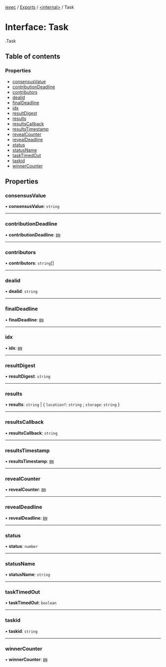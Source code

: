 [iexec](../README.md) / [Exports](../modules.md) / [<internal\>](../modules/internal_.md) / Task

# Interface: Task

[<internal>](../modules/internal_.md).Task

## Table of contents

### Properties

- [consensusValue](internal_.Task.md#consensusvalue)
- [contributionDeadline](internal_.Task.md#contributiondeadline)
- [contributors](internal_.Task.md#contributors)
- [dealid](internal_.Task.md#dealid)
- [finalDeadline](internal_.Task.md#finaldeadline)
- [idx](internal_.Task.md#idx)
- [resultDigest](internal_.Task.md#resultdigest)
- [results](internal_.Task.md#results)
- [resultsCallback](internal_.Task.md#resultscallback)
- [resultsTimestamp](internal_.Task.md#resultstimestamp)
- [revealCounter](internal_.Task.md#revealcounter)
- [revealDeadline](internal_.Task.md#revealdeadline)
- [status](internal_.Task.md#status)
- [statusName](internal_.Task.md#statusname)
- [taskTimedOut](internal_.Task.md#tasktimedout)
- [taskid](internal_.Task.md#taskid)
- [winnerCounter](internal_.Task.md#winnercounter)

## Properties

### consensusValue

• **consensusValue**: `string`

---

### contributionDeadline

• **contributionDeadline**: [`BN`](../classes/utils.BN.md)

---

### contributors

• **contributors**: `string`[]

---

### dealid

• **dealid**: `string`

---

### finalDeadline

• **finalDeadline**: [`BN`](../classes/utils.BN.md)

---

### idx

• **idx**: [`BN`](../classes/utils.BN.md)

---

### resultDigest

• **resultDigest**: `string`

---

### results

• **results**: `string` \| { `location?`: `string` ; `storage`: `string` }

---

### resultsCallback

• **resultsCallback**: `string`

---

### resultsTimestamp

• **resultsTimestamp**: [`BN`](../classes/utils.BN.md)

---

### revealCounter

• **revealCounter**: [`BN`](../classes/utils.BN.md)

---

### revealDeadline

• **revealDeadline**: [`BN`](../classes/utils.BN.md)

---

### status

• **status**: `number`

---

### statusName

• **statusName**: `string`

---

### taskTimedOut

• **taskTimedOut**: `boolean`

---

### taskid

• **taskid**: `string`

---

### winnerCounter

• **winnerCounter**: [`BN`](../classes/utils.BN.md)
